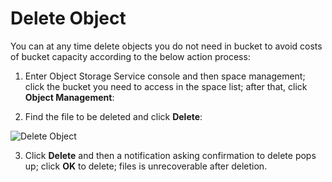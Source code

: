 # Delete Object

You can at any time delete objects you do not need in bucket to avoid costs of bucket capacity according to the below action process:

1. Enter Object Storage Service console and then space management; click the bucket you need to access in the space list; after that, click **Object Management**:

2. Find the file to be deleted and click **Delete**:

![Delete Object](https://github.com/jdcloudcom/cn/blob/edit/image/Object-Storage-Service/OSS-051.png)

3. Click **Delete** and then a notification asking confirmation to delete pops up; click **OK** to delete; files is unrecoverable after deletion.
